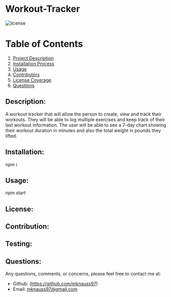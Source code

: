  # Workout-Tracker


![license](https://img.shields.io/badge/License--green?.svg)

# Table of Contents 
1. [Project Description](#description)
2. [Installation Process](#installation)
3. [Usage](#usage)
4. [Contributors](#contribution)
5. [License Coverage](#license)
6. [Questions](#questions)
    
## Description: 
A workout tracker that will allow the person to create, view and track their workouts. They will be able to log multiple exercises and keep track of their last workout information. The user will be able to see a 7-day chart showing their workout duration in minutes and also the total weight in pounds they lifted.
## Installation: 
npm i
## Usage: 
npm start
## License: 

## Contribution: 

## Testing: 


## Questions: 
Any questions, comments, or concerns, please feel free to contact me at:
* Github: (https://github.com/mknauss97)
* Email: mknauss97@gmail.com